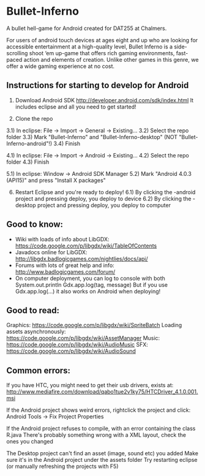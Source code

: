 Bullet-Inferno
==============

A bullet hell-game for Android created for DAT255 at Chalmers.

For users of android touch devices at ages eight and up who are looking for accessible entertainment at a high-quality level, Bullet Inferno is a side-scrolling shoot ‘em up-game that offers rich gaming environments, fast-paced action and elements of creation. Unlike other games in this genre, we offer a wide gaming experience at no cost.


Instructions for starting to develop for Android
------------------------------------------------
1) Download Android SDK
    http://developer.android.com/sdk/index.html
   It includes eclipse and all you need to get started!

2) Clone the repo

3.1) In eclipse: File -> Import -> General -> Existing...
3.2) Select the repo folder
3.3) Mark "Bullet-Inferno" and "Bullet-Inferno-desktop" (NOT "Bullet-Inferno-android"!)
3.4) Finish

4.1) In eclipse: File -> Import -> Android -> Existing...
4.2) Select the repo folder
4.3) Finish

5.1) In eclipse: Window -> Android SDK Manager
5.2) Mark "Android 4.0.3 (API15)" and press "Install X packages"

6) Restart Eclipse and you're ready to deploy!
6.1) By clicking the -android project and pressing deploy, you deploy to device
6.2) By clicking the -desktop project and pressing deploy, you deploy to computer


Good to know:
-------------
- Wiki with loads of info about LibGDX: https://code.google.com/p/libgdx/wiki/TableOfContents
- Javadocs online for LibGDX: http://libgdx.badlogicgames.com/nightlies/docs/api/
- Forums with lots of great help and info: http://www.badlogicgames.com/forum/
- On computer deployment, you can log to console with both 
    System.out.println
    Gdx.app.log(tag, message)
  But if you use Gdx.app.log(...) it also works on Android when deploying!

  
Good to read:
-------------
Graphics: https://code.google.com/p/libgdx/wiki/SpriteBatch
Loading assets asynchronously: https://code.google.com/p/libgdx/wiki/AssetManager
Music: https://code.google.com/p/libgdx/wiki/AudioMusic
SFX: https://code.google.com/p/libgdx/wiki/AudioSound
  

Common errors:
--------------
If you have HTC, you might need to get their usb drivers, exists at:
  http://www.mediafire.com/download/qabo1tue2v1ky75/HTCDriver_4.1.0.001.msi

If the Android project shows weird errors, rightclick the project and click:
  Android Tools -> Fix Project Properties

If the Android project refuses to compile, with an error containing the class R.java
  There's probably something wrong with a XML layout, check the ones you changed
  
The Desktop project can't find an asset (image, sound etc) you added
  Make sure it's in the Android project under the assets folder
  Try restarting eclipse (or manually refreshing the projects with F5)